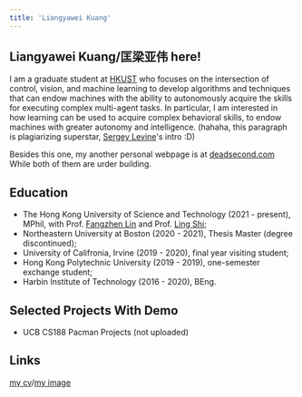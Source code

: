 ```yaml
---
title: 'Liangyawei Kuang'
---
```


## Liangyawei Kuang/匡梁亚伟 here! 

I am a graduate student at [HKUST](https://hkust.edu.hk/) who focuses on the intersection of control, vision, and machine learning to develop algorithms and techniques that can endow machines with the ability to autonomously acquire the skills for executing complex multi-agent tasks. In particular, I am interested in how learning can be used to acquire complex behavioral skills, to endow machines with greater autonomy and intelligence. (hahaha, this paragraph is plagiarizing superstar, [Sergey Levine](http://people.eecs.berkeley.edu/~svlevine/)'s intro :D)

Besides this one, my another personal webpage is at [deadsecond.com](https://www.deadsecond.com)
While both of them are urder building.

## Education

- The Hong Kong University of Science and Technology (2021 - present), MPhil, with Prof. [Fangzhen Lin](https://facultyprofiles.ust.hk/profiles.php?profile=fangzhen-lin-flin#researchinterest) and Prof. [Ling Shi](https://facultyprofiles.ust.hk/profiles.php?profile=ling-shi-eesling);
- Northeastern University at Boston (2020 - 2021), Thesis Master (degree discontinued);
- University of Califronia, Irvine (2019 - 2020), final year visiting student;
- Hong Kong Polytechnic University (2019 - 2019), one-semester exchange student;
- Harbin Institute of Technology (2016 - 2020), BEng.

## Selected Projects With Demo

- UCB CS188 Pacman Projects (not uploaded)

## Links
[my cv](https://github.com/klyw1998/LiangyaweiKuang/blob/gh-pages/Liangyawei%20Kuang's%20Curriculum%20vitae.pdf)/[my image](https://github.com/klyw1998/LiangyaweiKuang/blob/gh-pages/Image.jpeg)
